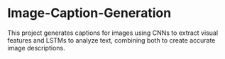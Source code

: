 # Image-Caption-Generation
This project generates captions for images using CNNs to extract visual features and LSTMs to analyze text, combining both to create accurate image descriptions.
